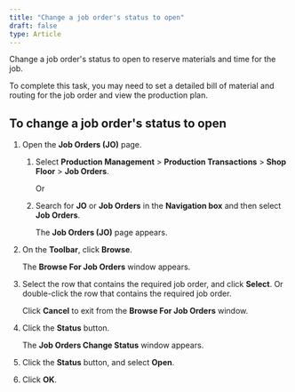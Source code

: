```yaml
---
title: "Change a job order's status to open"
draft: false
type: Article
---
```


Change a job order's status to open to reserve materials and time for the job.

To complete this task, you may need to set a detailed bill of material and routing for the job order and view the production plan.

## To change a job order's status to open

1. Open the **Job Orders (JO)** page.

    1. Select **Production Management** > **Production Transactions** > **Shop Floor** > **Job Orders**.

        Or

    2. Search for **JO** or **Job Orders** in the **Navigation box** and then select **Job Orders**.

        The **Job Orders (JO)** page appears.

1. On the **Toolbar**, click **Browse**.

    The **Browse For Job Orders** window appears.

3. Select the row that contains the required job order, and click **Select**. Or double-click the row that contains the required job order.

    Click **Cancel** to exit from the **Browse For Job Orders** window.

4. Click the **Status** button.

    The **Job Orders Change Status** window appears.

5. Click the **Status** button, and select **Open**.

6. Click **OK**.

​